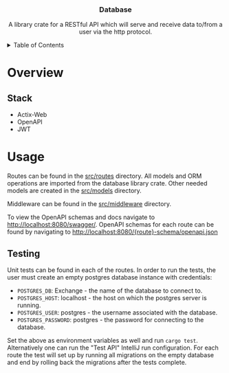 <div align="center">
    <h3 align="center">Database</h3>
    <p align="center">
        A library crate for a RESTful API which will serve and receive data to/from a user via the http protocol.
    </p>
</div>

<!-- TABLE OF CONTENTS -->
<details>
    <summary>Table of Contents</summary>
    <ol>
        <li><a href="#overview">Overview</a></li>
        <ol>
          <li><a href="#stack">Stack</a></li>
        </ol>
        <li><a href="#usage">Usage</a></li>
    </ol>
</details>

<!-- OVERVIEW -->
# Overview

<!-- STACK -->
## Stack
* Actix-Web
* OpenAPI
* JWT

<!-- USAGE -->
# Usage
Routes can be found in the [src/routes](src/routes) directory. All models and ORM operations are imported from the
database library crate. Other needed models are created in the [src/models](src/models) directory.

Middleware can be found in the [src/middleware](src/middleware) directory.

To view the OpenAPI schemas and docs navigate to [http://localhost:8080/swagger/](http://localhost:8080/swagger/).
OpenAPI schemas for each route can be found by navigating to [http://localhost:8080/{route}-schema/openapi.json](http://localhost:8080/<route>-schema/openapi.json)

## Testing
Unit tests can be found in each of the routes. In order to run the tests, the user must create an empty postgres
database instance with credentials:
* `POSTGRES_DB`: Exchange - the name of the database to connect to.
* `POSTGRES_HOST`: localhost - the host on which the postgres server is running.
* `POSTGRES_USER`: postgres - the username associated with the database.
* `POSTGRES_PASSWORD`: postgres - the password for connecting to the database.

Set the above as environment variables as well and run `cargo test`. Alternatively one can run the "Test API" IntelliJ
run configuration. For each route the test will set up by running all migrations on the empty database and end by
rolling back the migrations after the tests complete.
